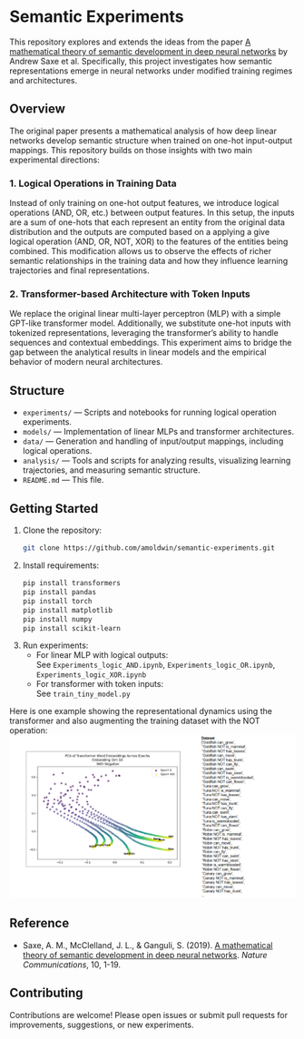 # Semantic Experiments

This repository explores and extends the ideas from the paper [A mathematical theory of semantic development in deep neural networks](https://www.pnas.org/doi/10.1073/pnas.1820226116) by Andrew Saxe et al. Specifically, this project investigates how semantic representations emerge in neural networks under modified training regimes and architectures.

## Overview

The original paper presents a mathematical analysis of how deep linear networks develop semantic structure when trained on one-hot input-output mappings. This repository builds on those insights with two main experimental directions:

### 1. Logical Operations in Training Data

Instead of only training on one-hot output features, we introduce logical operations (AND, OR, etc.) between output features. In this setup, the inputs are a sum of one-hots that each represent an entity from the original data distribution and the outputs are computed based on a applying a give logical operation (AND, OR, NOT, XOR) to the features of the entities being combined. This modification allows us to observe the effects of richer semantic relationships in the training data and how they influence learning trajectories and final representations.

### 2. Transformer-based Architecture with Token Inputs

We replace the original linear multi-layer perceptron (MLP) with a simple GPT-like transformer model. Additionally, we substitute one-hot inputs with tokenized representations, leveraging the transformer’s ability to handle sequences and contextual embeddings. This experiment aims to bridge the gap between the analytical results in linear models and the empirical behavior of modern neural architectures.

## Structure

- `experiments/` — Scripts and notebooks for running logical operation experiments.
- `models/` — Implementation of linear MLPs and transformer architectures.
- `data/` — Generation and handling of input/output mappings, including logical operations.
- `analysis/` — Tools and scripts for analyzing results, visualizing learning trajectories, and measuring semantic structure.
- `README.md` — This file.

## Getting Started

1. Clone the repository:
   ```bash
   git clone https://github.com/amoldwin/semantic-experiments.git
   ```
2. Install requirements:
   ```
   pip install transformers
   pip install pandas
   pip install torch
   pip install matplotlib
   pip install numpy
   pip install scikit-learn
   ```
3. Run experiments:
   - For linear MLP with logical outputs:  
     See `Experiments_logic_AND.ipynb`, `Experiments_logic_OR.ipynb`, `Experiments_logic_XOR.ipynb`
   - For transformer with token inputs:  
     See `train_tiny_model.py`

Here is one example showing the representational dynamics using the transformer and also augmenting the training dataset with the NOT operation: 
![Transformer with negation](assets/negation_results.png)
## Reference

- Saxe, A. M., McClelland, J. L., & Ganguli, S. (2019). [A mathematical theory of semantic development in deep neural networks](https://www.nature.com/articles/s41467-019-10320-7). *Nature Communications*, 10, 1-19.

## Contributing

Contributions are welcome! Please open issues or submit pull requests for improvements, suggestions, or new experiments.

